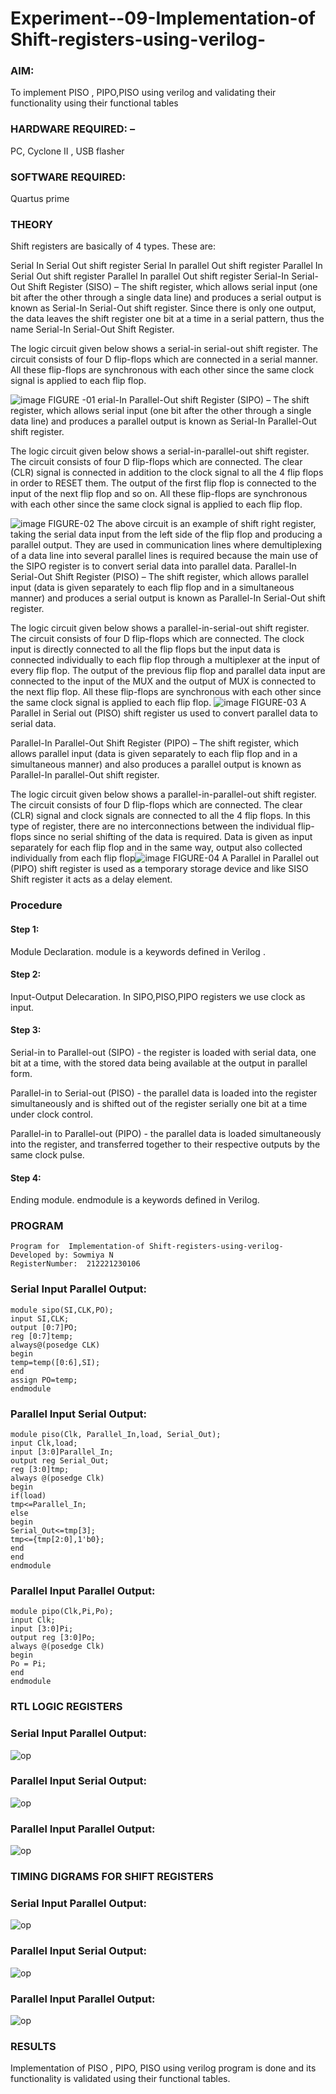 
# Experiment--09-Implementation-of Shift-registers-using-verilog-
### AIM: 
To implement PISO , PIPO,PISO  using verilog and validating their functionality using their functional tables
### HARDWARE REQUIRED:  – 
PC, Cyclone II , USB flasher
### SOFTWARE REQUIRED:   
Quartus prime
### THEORY 
Shift registers are basically of 4 types. These are:

Serial In Serial Out shift register
Serial In parallel Out shift register
Parallel In Serial Out shift register
Parallel In parallel Out shift register
Serial-In Serial-Out Shift Register (SISO) –
The shift register, which allows serial input (one bit after the other through a single data line) and produces a serial output is known as Serial-In Serial-Out shift register. Since there is only one output, the data leaves the shift register one bit at a time in a serial pattern, thus the name Serial-In Serial-Out Shift Register.

The logic circuit given below shows a serial-in serial-out shift register. The circuit consists of four D flip-flops which are connected in a serial manner. All these flip-flops are synchronous with each other since the same clock signal is applied to each flip flop.

![image](https://user-images.githubusercontent.com/36288975/172337366-540cc45e-11fe-4cce-9503-560dc704bc7d.png)
FIGURE -01 
erial-In Parallel-Out shift Register (SIPO) –
The shift register, which allows serial input (one bit after the other through a single data line) and produces a parallel output is known as Serial-In Parallel-Out shift register.

The logic circuit given below shows a serial-in-parallel-out shift register. The circuit consists of four D flip-flops which are connected. The clear (CLR) signal is connected in addition to the clock signal to all the 4 flip flops in order to RESET them. The output of the first flip flop is connected to the input of the next flip flop and so on. All these flip-flops are synchronous with each other since the same clock signal is applied to each flip flop.

![image](https://user-images.githubusercontent.com/36288975/172337438-03416c7e-7c9d-4939-ba34-c355b9fc79c5.png)
FIGURE-02
The above circuit is an example of shift right register, taking the serial data input from the left side of the flip flop and producing a parallel output. They are used in communication lines where demultiplexing of a data line into several parallel lines is required because the main use of the SIPO register is to convert serial data into parallel data.
Parallel-In Serial-Out Shift Register (PISO) –
The shift register, which allows parallel input (data is given separately to each flip flop and in a simultaneous manner) and produces a serial output is known as Parallel-In Serial-Out shift register.

The logic circuit given below shows a parallel-in-serial-out shift register. The circuit consists of four D flip-flops which are connected. The clock input is directly connected to all the flip flops but the input data is connected individually to each flip flop through a multiplexer at the input of every flip flop. The output of the previous flip flop and parallel data input are connected to the input of the MUX and the output of MUX is connected to the next flip flop. All these flip-flops are synchronous with each other since the same clock signal is applied to each flip flop.
![image](https://user-images.githubusercontent.com/36288975/172337544-1632407f-1743-4b17-b480-00663d01e59f.png)
FIGURE-03
A Parallel in Serial out (PISO) shift register us used to convert parallel data to serial data.

Parallel-In Parallel-Out Shift Register (PIPO) –
The shift register, which allows parallel input (data is given separately to each flip flop and in a simultaneous manner) and also produces a parallel output is known as Parallel-In parallel-Out shift register.

The logic circuit given below shows a parallel-in-parallel-out shift register. The circuit consists of four D flip-flops which are connected. The clear (CLR) signal and clock signals are connected to all the 4 flip flops. In this type of register, there are no interconnections between the individual flip-flops since no serial shifting of the data is required. Data is given as input separately for each flip flop and in the same way, output also collected individually from each flip flop![image](https://user-images.githubusercontent.com/36288975/172337661-babb1f90-6286-4d14-8cbd-26a380ee085e.png)
FIGURE-04
A Parallel in Parallel out (PIPO) shift register is used as a temporary storage device and like SISO Shift register it acts as a delay element.

### Procedure
#### Step 1:
Module Declaration. module is a keywords defined in Verilog .

#### Step 2:
Input-Output Delecaration.
In SIPO,PISO,PIPO registers we use clock as input.
#### Step 3:
Serial-in to Parallel-out (SIPO)  -  the register is loaded with serial data, one bit at a time, with the stored data being available at the output in parallel form.

Parallel-in to Serial-out (PISO)  -  the parallel data is loaded into the register simultaneously and is shifted out of the register serially one bit at a time under clock control.

Parallel-in to Parallel-out (PIPO)  -  the parallel data is loaded simultaneously into the register, and transferred together to their respective outputs by the same clock pulse.

#### Step 4:
Ending module. endmodule is a keywords defined in Verilog.



### PROGRAM 
```
Program for  Implementation-of Shift-registers-using-verilog-
Developed by: Sowmiya N
RegisterNumber:  212221230106
```
### Serial Input Parallel Output:
```
module sipo(SI,CLK,PO);
input SI,CLK;
output [0:7]PO;
reg [0:7]temp;
always@(posedge CLK)
begin
temp=temp([0:6],SI);
end
assign PO=temp;
endmodule
```
### Parallel Input Serial Output:

```
module piso(Clk, Parallel_In,load, Serial_Out);
input Clk,load;
input [3:0]Parallel_In;
output reg Serial_Out;
reg [3:0]tmp;
always @(posedge Clk)
begin
if(load)
tmp<=Parallel_In;
else
begin
Serial_Out<=tmp[3];
tmp<={tmp[2:0],1'b0};
end
end
endmodule
```
### Parallel Input Parallel Output:
```
module pipo(Clk,Pi,Po);
input Clk;
input [3:0]Pi;
output reg [3:0]Po;
always @(posedge Clk)
begin
Po = Pi;
end
endmodule

```
### RTL LOGIC  REGISTERS   

### Serial Input Parallel Output:
![op](./sipo1.png)
### Parallel Input Serial Output:
![op](./1abc.png)
### Parallel Input Parallel Output:
![op](./pipo1.png)

### TIMING DIGRAMS FOR SHIFT REGISTERS

### Serial Input Parallel Output:
![op](./sipo2.png)
### Parallel Input Serial Output:
![op](./2abc.png)
### Parallel Input Parallel Output:
![op](./pipo2.png)

### RESULTS 
Implementation of PISO , PIPO, PISO  using verilog program is done and its functionality is validated using their functional tables.
